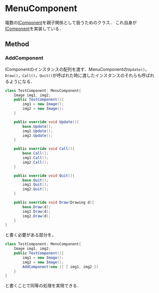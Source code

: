 # MenuComponent
複数の[IComponent](Icomponent.md)を親子関係として扱うためのクラス．
これ自身が[IComponent](Icomponent.md)を実装している．

## Method

### AddComponent
IComponentのインスタンスの配列を渡す．MenuComponentの`Update()`，`Draw()`，`Call()`，`Quit()`が呼ばれた時に渡したインスタンスのそれらも呼ばれるようになる．

```csharp
class TestComponent: MenuComponent{
    Image img1, img2;
    public TestComponent(){
        img1 = new Image();
        img2 = new Image();
    }

    public override void Update(){
        base.Update();
        img1.Update();
        img2.Update();
    }

    public override void Call(){
        base.Call();
        img1.Call();
        img2.Call();
    }

    public override void Quit(){
        base.Quit();
        img1.Quit();
        img2.Quit();
    }

    public override void Draw(Drawing d){
        base.Draw(d);
        img1.Draw(d);
        img2.Draw(d);
    }
}
```

と書く必要がある部分を，

```csharp
class TestComponent: MenuComponent{
    Image img1, img2;
    public TestComponent(){
        img1 = new Image();
        img2 = new Image();
        AddComponent(new [] { img1, img2 })
    }
}
```

と書くことで同等の処理を実現できる．
